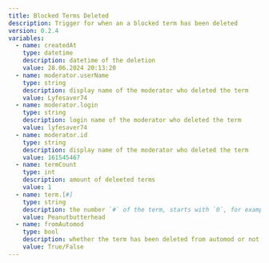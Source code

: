 ```yaml
---
title: Blocked Terms Deleted
description: Trigger for when an a blocked term has been deleted
version: 0.2.4
variables:
  - name: createdAt
    type: datetime
    description: datetime of the deletion
    value: 28.06.2024 20:13:20
  - name: moderator.userName
    type: string
    description: display name of the moderator who deleted the term
    value: Lyfesaver74
  - name: moderator.login
    type: string
    description: login name of the moderator who deleted the term
    value: lyfesaver74
  - name: moderator.id
    type: string
    description: display name of the moderator who deleted the term
    value: 161545467
  - name: termCount
    type: int
    description: amount of deleeted terms
    value: 1
  - name: term.[#]
    type: string
    description: the number `#` of the term, starts with `0`, for example `term.[0], term[1]....term[n]`
    value: Peanutbutterhead
  - name: fromAutomod
    type: bool
    description: whether the term has been deleted from automod or not
    value: True/False
---
```

